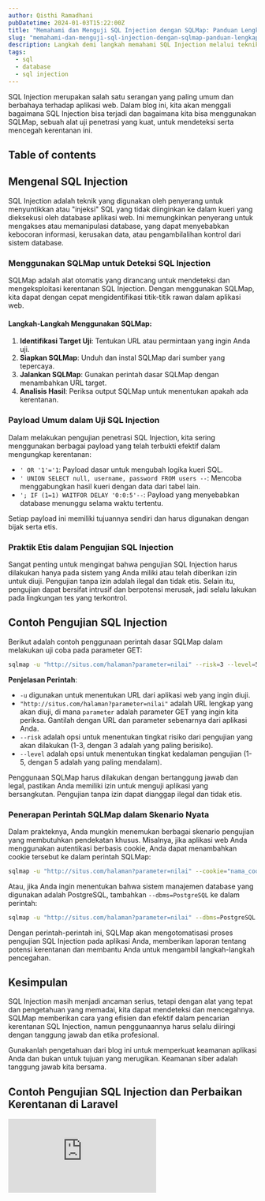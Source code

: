 ```yaml
---
author: Qisthi Ramadhani
pubDatetime: 2024-01-03T15:22:00Z
title: "Memahami dan Menguji SQL Injection dengan SQLMap: Panduan Lengkap"
slug: "memahami-dan-menguji-sql-injection-dengan-sqlmap-panduan-lengkap"
description: Langkah demi langkah memahami SQL Injection melalui teknik pengujian dengan SQLMap. Pelajari cara mendeteksi dan mencegah kerentanan SQL Injection pada aplikasi Anda.
tags:
  - sql
  - database
  - sql injection
---
```


SQL Injection merupakan salah satu serangan yang paling umum dan berbahaya terhadap aplikasi web. Dalam blog ini, kita akan menggali bagaimana SQL Injection bisa terjadi dan bagaimana kita bisa menggunakan SQLMap, sebuah alat uji penetrasi yang kuat, untuk mendeteksi serta mencegah kerentanan ini.

## Table of contents

## Mengenal SQL Injection

SQL Injection adalah teknik yang digunakan oleh penyerang untuk menyuntikkan atau "injeksi" SQL yang tidak diinginkan ke dalam kueri yang dieksekusi oleh database aplikasi web. Ini memungkinkan penyerang untuk mengakses atau memanipulasi database, yang dapat menyebabkan kebocoran informasi, kerusakan data, atau pengambilalihan kontrol dari sistem database.

### Menggunakan SQLMap untuk Deteksi SQL Injection

SQLMap adalah alat otomatis yang dirancang untuk mendeteksi dan mengeksploitasi kerentanan SQL Injection. Dengan menggunakan SQLMap, kita dapat dengan cepat mengidentifikasi titik-titik rawan dalam aplikasi web.

#### Langkah-Langkah Menggunakan SQLMap:

1. **Identifikasi Target Uji**: Tentukan URL atau permintaan yang ingin Anda uji.
2. **Siapkan SQLMap**: Unduh dan instal SQLMap dari sumber yang tepercaya.
3. **Jalankan SQLMap**: Gunakan perintah dasar SQLMap dengan menambahkan URL target.
4. **Analisis Hasil**: Periksa output SQLMap untuk menentukan apakah ada kerentanan.

### Payload Umum dalam Uji SQL Injection

Dalam melakukan pengujian penetrasi SQL Injection, kita sering menggunakan berbagai payload yang telah terbukti efektif dalam mengungkap kerentanan:

- `' OR '1'='1`: Payload dasar untuk mengubah logika kueri SQL.
- `' UNION SELECT null, username, password FROM users --`: Mencoba menggabungkan hasil kueri dengan data dari tabel lain.
- `'; IF (1=1) WAITFOR DELAY '0:0:5'--`: Payload yang menyebabkan database menunggu selama waktu tertentu.

Setiap payload ini memiliki tujuannya sendiri dan harus digunakan dengan bijak serta etis.

### Praktik Etis dalam Pengujian SQL Injection

Sangat penting untuk mengingat bahwa pengujian SQL Injection harus dilakukan hanya pada sistem yang Anda miliki atau telah diberikan izin untuk diuji. Pengujian tanpa izin adalah ilegal dan tidak etis. Selain itu, pengujian dapat bersifat intrusif dan berpotensi merusak, jadi selalu lakukan pada lingkungan tes yang terkontrol.

## Contoh Pengujian SQL Injection

Berikut adalah contoh penggunaan perintah dasar SQLMap dalam melakukan uji coba pada parameter GET:

```bash
sqlmap -u "http://situs.com/halaman?parameter=nilai" --risk=3 --level=5
```

**Penjelasan Perintah**:

- `-u` digunakan untuk menentukan URL dari aplikasi web yang ingin diuji.
- `"http://situs.com/halaman?parameter=nilai"` adalah URL lengkap yang akan diuji, di mana `parameter` adalah parameter GET yang ingin kita periksa. Gantilah dengan URL dan parameter sebenarnya dari aplikasi Anda.
- `--risk` adalah opsi untuk menentukan tingkat risiko dari pengujian yang akan dilakukan (1-3, dengan 3 adalah yang paling berisiko).
- `--level` adalah opsi untuk menentukan tingkat kedalaman pengujian (1-5, dengan 5 adalah yang paling mendalam).

Penggunaan SQLMap harus dilakukan dengan bertanggung jawab dan legal, pastikan Anda memiliki izin untuk menguji aplikasi yang bersangkutan. Pengujian tanpa izin dapat dianggap ilegal dan tidak etis.

### Penerapan Perintah SQLMap dalam Skenario Nyata

Dalam prakteknya, Anda mungkin menemukan berbagai skenario pengujian yang membutuhkan pendekatan khusus. Misalnya, jika aplikasi web Anda menggunakan autentikasi berbasis cookie, Anda dapat menambahkan cookie tersebut ke dalam perintah SQLMap:

```bash
sqlmap -u "http://situs.com/halaman?parameter=nilai" --cookie="nama_cookie=nilai_cookie" --risk=3 --level=5
```

Atau, jika Anda ingin menentukan bahwa sistem manajemen database yang digunakan adalah PostgreSQL, tambahkan `--dbms=PostgreSQL` ke dalam perintah:

```bash
sqlmap -u "http://situs.com/halaman?parameter=nilai" --dbms=PostgreSQL --risk=3 --level=5
```

Dengan perintah-perintah ini, SQLMap akan mengotomatisasi proses pengujian SQL Injection pada aplikasi Anda, memberikan laporan tentang potensi kerentanan dan membantu Anda untuk mengambil langkah-langkah pencegahan.

## Kesimpulan

SQL Injection masih menjadi ancaman serius, tetapi dengan alat yang tepat dan pengetahuan yang memadai, kita dapat mendeteksi dan mencegahnya. SQLMap memberikan cara yang efisien dan efektif dalam pencarian kerentanan SQL Injection, namun penggunaannya harus selalu diiringi dengan tanggung jawab dan etika profesional.

Gunakanlah pengetahuan dari blog ini untuk memperkuat keamanan aplikasi Anda dan bukan untuk tujuan yang merugikan. Keamanan siber adalah tanggung jawab kita bersama.

## Contoh Pengujian SQL Injection dan Perbaikan Kerentanan di Laravel

<div class="aspect-w-16 aspect-h-9">
  <iframe src="https://www.youtube.com/embed/wjeQxA0Hspc" title="Contoh Pengujian SQL Injection dan Perbaikan Kerentanan di Laravel" frameborder="0" allow="accelerometer; autoplay; clipboard-write; encrypted-media; gyroscope; picture-in-picture" allowfullscreen></iframe>
</div>
